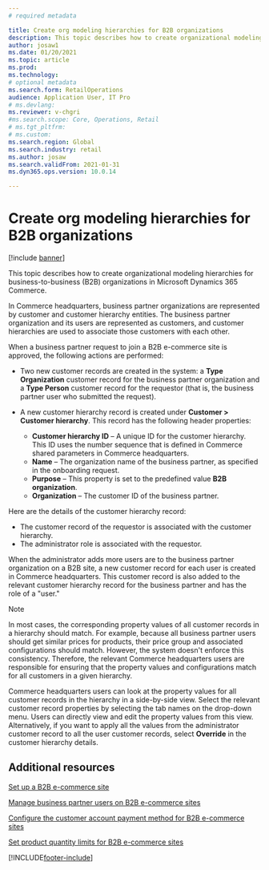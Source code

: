 ```yaml
---
# required metadata

title: Create org modeling hierarchies for B2B organizations
description: This topic describes how to create organizational modeling hierarchies for business-to-business (B2B) organizations.
author: josaw1
ms.date: 01/20/2021
ms.topic: article
ms.prod: 
ms.technology: 
# optional metadata
ms.search.form: RetailOperations
audience: Application User, IT Pro
# ms.devlang: 
ms.reviewer: v-chgri
#ms.search.scope: Core, Operations, Retail
# ms.tgt_pltfrm: 
# ms.custom: 
ms.search.region: Global
ms.search.industry: retail
ms.author: josaw
ms.search.validFrom: 2021-01-31
ms.dyn365.ops.version: 10.0.14

---
```


# Create org modeling hierarchies for B2B organizations

[!include [banner](../../includes/banner.md)]

This topic describes how to create organizational modeling hierarchies for business-to-business (B2B) organizations in Microsoft Dynamics 365 Commerce.

In Commerce headquarters, business partner organizations are represented by customer and customer hierarchy entities. The business partner organization and its users are represented as customers, and customer hierarchies are used to associate those customers with each other.

When a business partner request to join a B2B e-commerce site is approved, the following actions are performed:

- Two new customer records are created in the system: a **Type Organization** customer record for the business partner organization and a **Type Person** customer record for the requestor (that is, the business partner user who submitted the request).
- A new customer hierarchy record is created under **Customer \> Customer hierarchy**. This record has the following header properties:

    - **Customer hierarchy ID** – A unique ID for the customer hierarchy. This ID uses the number sequence that is defined in Commerce shared parameters in Commerce headquarters.
    - **Name** – The organization name of the business partner, as specified in the onboarding request.
    - **Purpose** – This property is set to the predefined value **B2B organization**.
    - **Organization** – The customer ID of the business partner.

Here are the details of the customer hierarchy record:

- The customer record of the requestor is associated with the customer hierarchy.
- The administrator role is associated with the requestor.

When the administrator adds more users are to the business partner organization on a B2B site, a new customer record for each user is created in Commerce headquarters. This customer record is also added to the relevant customer hierarchy record for the business partner and has the role of a "user."

> [!NOTE]
> In most cases, the corresponding property values of all customer records in a hierarchy should match. For example, because all business partner users should get similar prices for products, their price group and associated configurations should match. However, the system doesn't enforce this consistency. Therefore, the relevant Commerce headquarters users are responsible for ensuring that the property values and configurations match for all customers in a given hierarchy.

Commerce headquarters users can look at the property values for all customer records in the hierarchy in a side-by-side view. Select the relevant customer record properties by selecting the tab names on the drop-down menu. Users can directly view and edit the property values from this view. Alternatively, if you want to apply all the values from the administrator customer record to all the user customer records, select **Override** in the customer hierarchy details.

## Additional resources

[Set up a B2B e-commerce site](set-up-b2b-site.md)

[Manage business partner users on B2B e-commerce sites](manage-b2b-users.md)

[Configure the customer account payment method for B2B e-commerce sites](payment-method.md)

[Set product quantity limits for B2B e-commerce sites](quantity-limits.md)


[!INCLUDE[footer-include](../../includes/footer-banner.md)]
